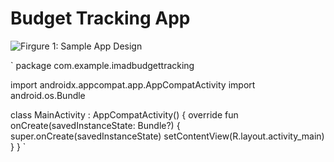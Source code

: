 # Budget Tracking App

![Firgure 1: Sample App Design](https://github.com/jesselsookha/imadBudget/assets/128137223/82ec69c7-271e-4663-aba0-e5a9883d0d14)

`
package com.example.imadbudgettracking

import androidx.appcompat.app.AppCompatActivity
import android.os.Bundle

class MainActivity : AppCompatActivity() {
    override fun onCreate(savedInstanceState: Bundle?) {
        super.onCreate(savedInstanceState)
        setContentView(R.layout.activity_main)
    }
}
`

